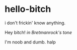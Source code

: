 # hello-bitch
i don't frickin' know anything.

Hey bitch! *in Bretmanrock's tone*

I'm noob and dumb. halp
